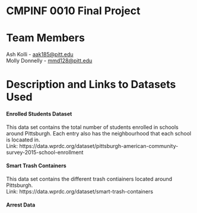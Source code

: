 <h1>CMPINF 0010 Final Project </h1>

# Team Members
Ash Kolli - aak185@pitt.edu <br>
Molly Donnelly - mmd128@pitt.edu

# Description and Links to Datasets Used
<h4>Enrolled Students Dataset</h4>
This data set contains the total number of students enrolled in schools around Pittsburgh. Each entry also has the neighbourhood that each school is locaated in. <br>
Link: https://data.wprdc.org/dataset/pittsburgh-american-community-survey-2015-school-enrollment

<h4>Smart Trash Containers</h4>
This data set contains the different trash contiainers located around Pittsburgh. <br>
Link: https://data.wprdc.org/dataset/smart-trash-containers

<h4>Arrest Data </h4>


